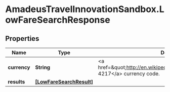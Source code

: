 # AmadeusTravelInnovationSandbox.LowFareSearchResponse

## Properties
Name | Type | Description | Notes
------------ | ------------- | ------------- | -------------
**currency** | **String** | &lt;a href&#x3D;\&quot;http://en.wikipedia.org/wiki/ISO_4217\&quot;&gt;ISO 4217&lt;/a&gt; currency code. | 
**results** | [**[LowFareSearchResult]**](LowFareSearchResult.md) |  | [optional] 


